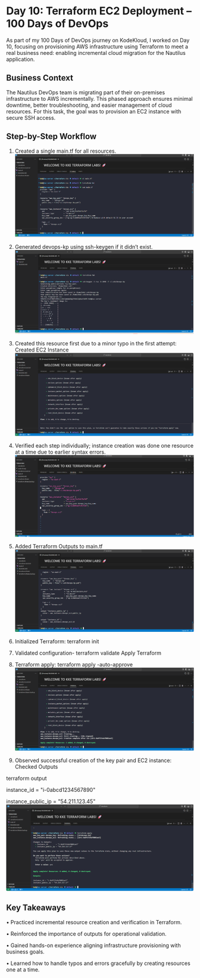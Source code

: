 # Day 10: Terraform EC2 Deployment – 100 Days of DevOps
As part of my 100 Days of DevOps journey on KodeKloud, I worked on Day 10, focusing on provisioning AWS infrastructure using Terraform to meet a real business need: enabling incremental cloud migration for the Nautilus application.

## Business Context
The Nautilus DevOps team is migrating part of their on-premises infrastructure to AWS incrementally. This phased approach ensures minimal downtime, better troubleshooting, and easier management of cloud resources. For this task, the goal was to provision an EC2 instance with secure SSH access.

## Step-by-Step Workflow
1. Created a single main.tf for all resources.
![Screenshot](screenshots/main.tf-error.png)

2. Generated devops-kp using ssh-keygen if it didn’t exist.
![Screenshot](screenshots/ssh-keygen.png)

4. Created this resource first due to a minor typo in the first attempt: Created EC2 Instance
![Screenshot](screenshots/terraform-apply1.png)

5. Verified each step individually; instance creation was done one resource at a time due to earlier syntax errors.
![Screenshot](screenshots/main.tf-correction.png)

6. Added Terraform Outputs to main.tf
![Screenshot](screenshots/main.tf-output.png)

7.	Initialized Terraform: terraform init

8. Validated configuration- terraform validate Apply Terraform

9. Terraform apply: terraform apply -auto-approve
![Screenshot](screenshots/terraform-apply2.png)

10. Observed successful creation of the key pair and EC2 instance: Checked Outputs

terraform output

instance_id = "i-0abcd1234567890"

instance_public_ip = "54.211.123.45"
![Screenshot](screenshots/terraform-output.png)
## Key Takeaways
•	Practiced incremental resource creation and verification in Terraform.

•	Reinforced the importance of outputs for operational validation.

•	Gained hands-on experience aligning infrastructure provisioning with business goals.

•	Learned how to handle typos and errors gracefully by creating resources one at a time.
